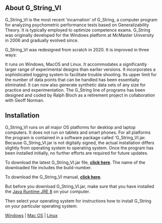 ## About G_String_VI
G_String_VI is the most recent 'incarnation' of G_String, a computer program for analyzing psychometric performance tests based on Generalizability Theory. It is typically employed to optimize competence exams. G_String was originally developed for the Windows platform at McMaster University in 2006 and gradually evolved since.

G_String_VI was redesigned from scratch in 2020. It is improved in three ways:

It runs on Windows, MacOS and Linux.
It accommodates a significantly larger range of experimental designs than earlier versions.
It incorporates a sophisticated logging system to facilitate trouble shooting.
Its upper limit for the number of data points that can be handled has been essentially eliminated.
It can now also generate synthetic data sets of any size for practice and experimentation.
The G_String line of programs has been designed and coded by Ralph Bloch as a retirement project in collaboration with Geoff Norman.


## Installation
G_String_VI runs on all major OS platforms for desktop and laptop computers. It does not run on tablets and smart phones. For all platforms the program is contained in a software package called 'G_String_VI.jar. Because G_String_VI.jar is not digitally signed, the actual installation differs slightly from operating system to operating system. Once the program has been installed initially, no further efforts are required for future updates.

To download the latest G_String_VI.jar file, [**click here**](../../../releases/tag/1.0.1/gstring_25.jar). The name of the downloaded file includes the build-number.

To download the G_String_VI manual, [**click here**](../Support/Manual.pdf).

But before you download G_String_VI.jar, make sure that you have installed the [Java Runtime JRE 8](https://www.java.com/en/download/manual.jsp) on your computer.

Then select your operating system for instructions how to install G_String on your particular operating system:

[Windows](../Support/win.md)  |  [Mac OS](../Support/mac.md)  |  [Linux](../Support/lin.md)



